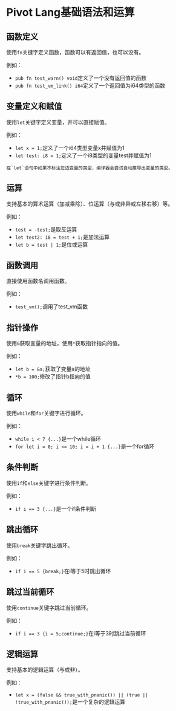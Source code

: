 
# Pivot Lang基础语法和运算

## 函数定义

使用`fn`关键字定义函数，函数可以有返回值，也可以没有。

例如：

- `pub fn test_warn() void`定义了一个没有返回值的函数
- `pub fn test_vm_link() i64`定义了一个返回值为i64类型的函数

## 变量定义和赋值

使用`let`关键字定义变量，并可以直接赋值。

例如：

- `let x = 1;`定义了一个i64类型变量x并赋值为1
- `let test: i8 = 1;`定义了一个i8类型的变量test并赋值为1

```admonish tip
在`let`语句中如果不标注左边变量的类型，编译器会尝试自动推导出变量的类型。

```

## 运算

支持基本的算术运算（加减乘除）、位运算（与或非异或左移右移）等。

例如：

- `test = -test;`是取反运算
- `let test2: i8 = test + 1;`是加法运算
- `let b = test | 1;`是位或运算

## 函数调用

直接使用函数名调用函数。

例如：

- `test_vm();`调用了test_vm函数

## 指针操作

使用`&`获取变量的地址，使用`*`获取指针指向的值。

例如：

- `let b = &a;`获取了变量a的地址
- `*b = 100;`修改了指针b指向的值


## 循环

使用`while`和`for`关键字进行循环。

例如：

- `while i < 7 {...}`是一个while循环
- `for let i = 0; i <= 10; i = i + 1 {...}`是一个for循环

## 条件判断

使用`if`和`else`关键字进行条件判断。

例如：

- `if i == 3 {...}`是一个if条件判断

## 跳出循环

使用`break`关键字跳出循环。

例如：

- `if i == 5 {break;}`在i等于5时跳出循环

## 跳过当前循环

使用`continue`关键字跳过当前循环。

例如：

- `if i == 3 {i = 5;continue;}`在i等于3时跳过当前循环

## 逻辑运算

支持基本的逻辑运算（与或非）。

例如：

- `let x = (false && true_with_pnanic()) || (true || !true_with_pnanic());`是一个复杂的逻辑运算
